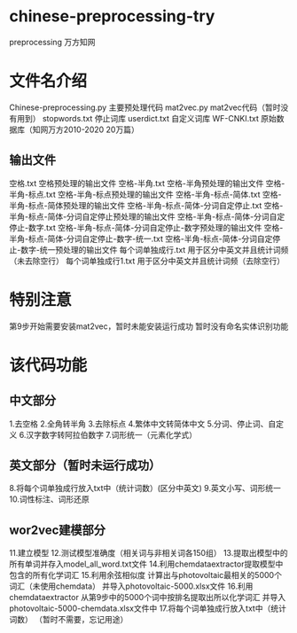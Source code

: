 # chinese-preprocessing-try
preprocessing 万方知网

# 文件名介绍
Chinese-preprocessing.py  主要预处理代码
mat2vec.py  mat2vec代码（暂时没有用到）
stopwords.txt  停止词库
userdict.txt  自定义词库
WF-CNKI.txt  原始数据库（知网万方2010-2020 20万篇）
## 输出文件
空格.txt  空格预处理的输出文件
空格-半角.txt  空格-半角预处理的输出文件
空格-半角-标点.txt  空格-半角-标点预处理的输出文件
空格-半角-标点-简体.txt  空格-半角-标点-简体预处理的输出文件
空格-半角-标点-简体-分词自定停止.txt  空格-半角-标点-简体-分词自定停止预处理的输出文件
空格-半角-标点-简体-分词自定停止-数字.txt  空格-半角-标点-简体-分词自定停止-数字预处理的输出文件
空格-半角-标点-简体-分词自定停止-数字-统一.txt  空格-半角-标点-简体-分词自定停止-数字-统一预处理的输出文件
每个词单独成行.txt  用于区分中英文并且统计词频（未去除空行）
每个词单独成行1.txt  用于区分中英文并且统计词频（去除空行）

# 特别注意
第9步开始需要安装mat2vec，暂时未能安装运行成功
暂时没有命名实体识别功能

# 该代码功能

## 中文部分
1.去空格
2.全角转半角
3.去除标点
4.繁体中文转简体中文
5.分词、停止词、自定义
6.汉字数字转阿拉伯数字
7.词形统一（元素化学式）
## 英文部分（暂时未运行成功）
8.将每个词单独成行放入txt中（统计词数）(区分中英文)
9.英文小写、词形统一
10.词性标注、词形还原
## wor2vec建模部分
11.建立模型
12.测试模型准确度（相关词与非相关词各150组）
13.提取出模型中的所有单词并存入model_all_word.txt文件
14.利用chemdataextractor提取模型中包含的所有化学词汇
15.利用余弦相似度 计算出与photovoltaic最相关的5000个词汇（未使用chemdata） 并导入photovoltaic-5000.xlsx文件
16.利用chemdataextractor 从第9步中的5000个词中按排名提取出所以化学词汇 并导入photovoltaic-5000-chemdata.xlsx文件中
17.将每个词单独成行放入txt中（统计词数）  （暂时不需要，忘记用途）
